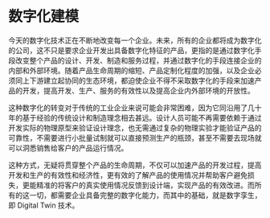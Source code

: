 # 数字化建模

今天的数字化技术正在不断地改变每一个企业。未来，所有的企业都将成为数字化的公司，这不只是要求企业开发出具备数字化特征的产品，更指的是通过数字化手段改变整个产品的设计、开发、制造和服务过程，并通过数字化的手段连接企业的内部和外部环境。随着产品生命周期的缩短、产品定制化程度的加强，以及企业必须同上下游建立起协同的生态环境，都迫使企业不得不采取数字化的手段来加速产品的开发，提高开发、生产、服务的有效性以及提高企业内外部环境的开放性。

这种数字化的转变对于传统的工业企业来说可能会非常困难，因为它同沿用了几十年的基于经验的传统设计和制造理念相去甚远。设计人员可能不再需要依赖于通过开发实际的物理原型来验证设计理念，也无需通过复杂的物理实验才能验证产品的可靠性，不需要进行小批量试制就可以直接预测生产的瓶颈，甚至不需要去现场就可以洞悉销售给客户的产品运行情况。

这种方式，无疑将贯穿整个产品的生命周期，不仅可以加速产品的开发过程，提高开发和生产的有效性和经济性，更有效的了解产品的使用情况并帮助客户避免损失，更能精准的将客户的真实使用情况反馈到设计端，实现产品的有效改进。而所有的这一切，都需要企业具备完整的数字化能力，而其中的基础，就是数字孪生，即 Digital Twin 技术。
